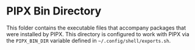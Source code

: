 # PIPX Bin Directory

This folder contains the executable files that accompany packages that were installed by PIPX. This directory is configured to work with PIPX via the `PIPX_BIN_DIR` variable defined in `~/.config/shell/exports.sh`.
